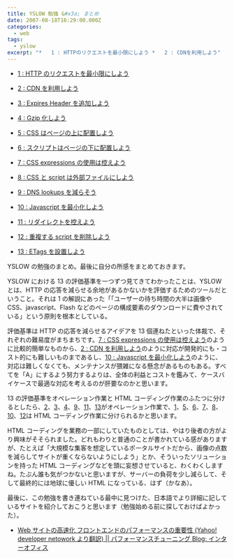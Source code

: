```yaml
---
title: YSLOW 勉強 &#x3a; まとめ
date: 2007-08-18T16:29:00.000Z
categories:
  - web
tags:
  - yslow
excerpt: "*   1 : HTTPのリクエストを最小限にしよう *   2 : CDNを利用しよう"
---
```


- [1 : HTTP のリクエストを最小限にしよう](/blog//2007/08/yslow_1_minimize_http_requests/)
- [2 : CDN を利用しよう](/blog//2007/08/yslow_2_use_a_content_delivery/)

- [3 : Expires Header を追加しよう](/blog//2007/08/yslow_3_add_an_expires_header/)
- [4 : Gzip 化しよう](/blog//2007/08/yslow_4_gzip_components/)
- [5 : CSS はページの上に配置しよう](/blog//2007/08/yslow_5_put_css_at_the_top/)
- [6 : スクリプトはページの下に配置しよう](/blog//2007/08/yslow_6_move_scripts_to_the_bo/)
- [7 : CSS expressions の使用は控えよう](/blog//2007/08/yslow_7_avoid_css_expressions/)
- [8 : CSS と script は外部ファイルにしよう](/blog//2007/08/yslow_8_make_javascript_and_cs/)
- [9 : DNS lookups を減らそう](/blog//2007/08/yslow_9_reduce_dns_lookups/)
- [10 : Javascript を最小化しよう](/blog//2007/08/yslow_10_minify_javascript/)
- [11 : リダイレクトを控えよう](/blog//2007/08/yslow_11_avoid_redirects/)
- [12 : 重複する script を削除しよう](/blog//2007/08/yslow_12_remove_duplicate_scri/)
- [13 : ETags を設置しよう](/blog//2007/08/yslow_13_configure_etags/)

YSLOW の勉強のまとめ。最後に自分の所感をまとめておきます。

YSLOW における 13 の評価基準を一つずつ見てきてわかったことは、YSLOW とは、HTTP の応答を減らせる余地があるかないかを評価するためのツールだということ。それは 1 の解説にあった「「ユーザーの待ち時間の大半は画像や CSS、javascript、Flash などのページの構成要素のダウンロードに費やされている」という原則を根本としている。

評価基準は HTTP の応答を減らせるアイデアを 13 個連ねたといった体裁で、それぞれの難易度がまちまちです。[7 : CSS expressions の使用は控えよう](/blog//2007/08/yslow_7_avoid_css_expressions/)のように比較的簡単なものから、[2 : CDN を利用しよう](/blog//2007/08/yslow_2_use_a_content_delivery/)のように対応が開発的にも・コスト的にも難しいものまであるし、[10 : Javascript を最小化しよう](/blog//2007/08/yslow_10_minify_javascript/)のように、対応は難しくなくても、メンテナンスが猥雑になる懸念があるものもある。すべてを「A」にするよう努力するよりは、全体の利益とコストを鑑みて、ケースバイケースで最適な対応を考えるのが肝要なのかと思います。

13 の評価基準をオペレーション作業と HTML コーディング作業のふたつに分けるとしたら、[2](/blog//2007/08/yslow_2_use_a_content_delivery/)、[3](/blog//2007/08/yslow_3_add_an_expires_header/)、[4](/blog//2007/08/yslow_4_gzip_components/)、[9](/blog//2007/08/yslow_9_reduce_dns_lookups/)、[11](/blog//2007/08/yslow_11_avoid_redirects/)、[13](/blog//2007/08/yslow_13_configure_etags/)がオペレーション作業で、[1](/blog//2007/08/yslow_1_minimize_http_requests/)、[5](/blog//2007/08/yslow_5_put_css_at_the_top/)、[6](/blog//2007/08/yslow_6_move_scripts_to_the_bo/)、[7](/blog//2007/08/yslow_7_avoid_css_expressions/)、[8](/blog//2007/08/yslow_8_make_javascript_and_cs/)、[10](/blog//2007/08/yslow_10_minify_javascript/)、[12](/blog//2007/08/yslow_12_remove_duplicate_scri/)は HTML コーディング作業に分けられるかと思います。

HTML コーディングを業務の一部にしていたものとしては、やはり後者の方がより興味がそそられました。どれもわりと普通のことが書かれている感がありますが、たとえば「大規模な集客を想定しているポータルサイトだから、画像の点数を減らしてサイトが重くならないようにしよう」とか、そういったソリューションを持った HTML コーディングなどを頭に妄想させていると、わくわくしますね。たぶん誰も気がつかないと思いますが、サーバーの負荷を少し減らして、そして最終的には地球に優しい HTML になっている、はず（かなあ）。

最後に、この勉強を書き連ねている最中に見つけた、日本語でより詳細に記しているサイトを紹介しておこうと思います（勉強始める前に探しておけばよかった）。

- [Web サイトの高速化 フロントエンドのパフォーマンスの重要性 (Yahoo! developer netowork より翻訳) || パフォーマンスチューニング Blog: インターオフィス](http://www.inter-office.co.jp/contents/177)
